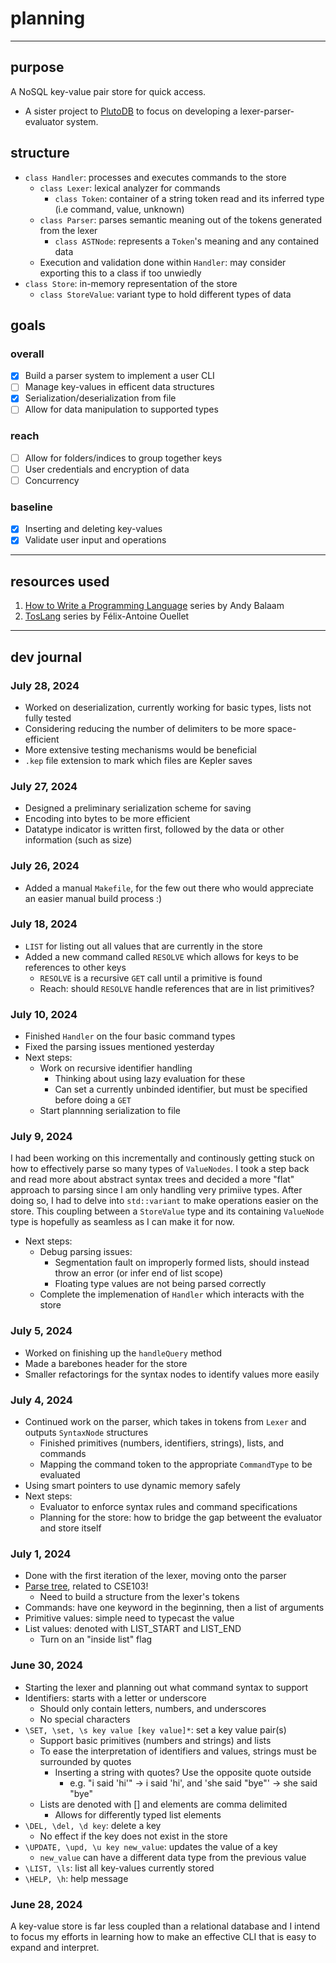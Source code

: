 # planning

---

## purpose

A NoSQL key-value pair store for quick access.
* A sister project to [PlutoDB](https://github.com/sneha-afk/PlutoDB) to focus on developing a lexer-parser-evaluator system.

## structure

* `class Handler`: processes and executes commands to the store
    * `class Lexer`: lexical analyzer for commands
        * `class Token`: container of a string token read and its inferred type (i.e command, value, unknown)
    * `class Parser`: parses semantic meaning out of the tokens generated from the lexer
        * `class ASTNode`: represents a `Token`'s meaning and any contained data
    * Execution and validation done within `Handler`: may consider exporting this to a class if too unwiedly
* `class Store`: in-memory representation of the store
    * `class StoreValue`: variant type to hold different types of data

## goals

### overall
- [X] Build a parser system to implement a user CLI
- [ ] Manage key-values in efficent data structures
- [X] Serialization/deserialization from file
- [ ] Allow for data manipulation to supported types

### reach
- [ ] Allow for folders/indices to group together keys
- [ ] User credentials and encryption of data
- [ ] Concurrency

### baseline
- [X] Inserting and deleting key-values
- [X] Validate user input and operations

---

## resources used

1. [How to Write a Programming Language](https://accu.org/journals/overload/26/145/balaam_2510/) series by Andy Balaam
2. [TosLang](https://faouellet.github.io/categories/toslang/) series by Félix-Antoine Ouellet

---
## dev journal

### July 28, 2024

* Worked on deserialization, currently working for basic types, lists not fully tested
* Considering reducing the number of delimiters to be more space-efficient
* More extensive testing mechanisms would be beneficial
* `.kep` file extension to mark which files are Kepler saves

### July 27, 2024

* Designed a preliminary serialization scheme for saving
* Encoding into bytes to be more efficient
* Datatype indicator is written first, followed by the data or other information (such as size)

### July 26, 2024

* Added a manual `Makefile`, for the few out there who would appreciate an easier manual build process :)

### July 18, 2024

* `LIST` for listing out all values that are currently in the store
* Added a new command called `RESOLVE` which allows for keys to be references to other keys
    * `RESOLVE` is a recursive `GET` call until a primitive is found
    * Reach: should `RESOLVE` handle references that are in list primitives?

### July 10, 2024

* Finished `Handler` on the four basic command types
* Fixed the parsing issues mentioned yesterday
* Next steps:
    * Work on recursive identifier handling
        * Thinking about using lazy evaluation for these
        * Can set a currently unbinded identifier, but must be specified before doing a `GET`
    * Start plannning serialization to file

### July 9, 2024

I had been working on this incrementally and continously getting stuck on how to effectively parse so many types of `ValueNodes`. I took a step back and read more about abstract syntax trees and decided a more "flat" approach to parsing since I am only handling very primiive types. After doing so, I had to delve into `std::variant` to make operations easier on the store. This coupling between a `StoreValue` type and its containing `ValueNode` type is hopefully as seamless as I can make it for now.
* Next steps:
    * Debug parsing issues:
        * Segmentation fault on improperly formed lists, should instead throw an error (or infer end of list scope)
        * Floating type values are not being parsed correctly
    * Complete the implemenation of `Handler` which interacts with the store

### July 5, 2024

* Worked on finishing up the `handleQuery` method
* Made a barebones header for the store
* Smaller refactorings for the syntax nodes to identify values more easily

### July 4, 2024

* Continued work on the parser, which takes in tokens from `Lexer` and outputs `SyntaxNode` structures
    * Finished primitives (numbers, identifiers, strings), lists, and commands
    * Mapping the command token to the appropriate `CommandType` to be evaluated
* Using smart pointers to use dynamic memory safely
* Next steps:
    * Evaluator to enforce syntax rules and command specifications
    * Planning for the store: how to bridge the gap betweent the evaluator and store itself

### July 1, 2024

* Done with the first iteration of the lexer, moving onto the parser
* [Parse tree](https://en.wikipedia.org/wiki/Parse_tree), related to CSE103!
    * Need to build a structure from the lexer's tokens
* Commands: have one keyword in the beginning, then a list of arguments
* Primitive values: simple need to typecast the value
* List values: denoted with LIST_START and LIST_END
    * Turn on an "inside list" flag

### June 30, 2024

* Starting the lexer and planning out what command syntax to support
* Identifiers: starts with a letter or underscore
    * Should only contain letters, numbers, and underscores
    * No special characters
* `\SET, \set, \s key value [key value]*`: set a key value pair(s)
    * Support basic primitives (numbers and strings) and lists
    * To ease the interpretation of identifiers and values, strings must be surrounded by quotes
        * Inserting a string with quotes? Use the opposite quote outside
            * e.g. "i said 'hi'" -> i said 'hi', and 'she said "bye"' -> she said "bye"
    * Lists are denoted with [] and elements are comma delimited
        * Allows for differently typed list elements
* `\DEL, \del, \d key`: delete a key
    * No effect if the key does not exist in the store
* `\UPDATE, \upd, \u key new_value`: updates the value of a key
    * `new_value` can have a different data type from the previous value
* `\LIST, \ls`: list all key-values currently stored
* `\HELP, \h`: help message

### June 28, 2024

A key-value store is far less coupled than a relational database and I intend to focus my efforts in learning how to make an effective CLI that is easy to expand and interpret.
